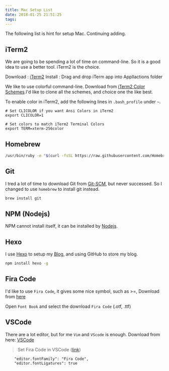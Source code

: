 ```yaml
---
title: Mac Setup List
date: 2018-01-25 21:51:25
tags:
---
```

The following list is hint for setup Mac. Continuing adding.

<!-- more -->
## iTerm2
We are going to be spending a lot of time on command-line. So it is a good idea to use a better tool. iTerm2 is the choice.

Download : [iTerm2](http://www.iterm2.com)
Install  : Drag and drop iTerm app into Appllactions folder

We like to use colorful command-line. Download from [iTerm2 Color Schemes](https://github.com/mbadolato/iTerm2-Color-Schemes/tree/master/schemes).I'd like to clone all the schemes, and choice one the like best.

To enable color in iTerm2, add the following lines in `.bash_profile` under `~`.
```
# Set CLICOLOR if you want Ansi Colors in iTerm2
export CLICOLOR=1

# Set colors to match iTerm2 Terminal Colors
export TERM=xterm-256color
```

## Homebrew
```bash
/usr/bin/ruby -e "$(curl -fsSL https://raw.githubusercontent.com/Homebrew/install/master/install)"
```

## Git
I tred a lot of time to download Git from [Git-SCM](https://git-scm.com/downloads), but never successed. So I changed to use `homebrew` to install git instead.
```bash
brew install git
```

## NPM (Nodejs)
NPM cannot install itself, it can be installed by [Nodejs](https://nodejs.org/en/).

## Hexo
I use [Hexo](https://hexo.io/) to setup my [Blog](http://gu-yuan.top), and using GitHub to store my blog.
```bash
npm install hexo -g
```

## Fira Code
I'd like to use `Fira Code`, it gives some nice symbol, such as >=,
Download from [here](https://github.com/tonsky/FiraCode)

Open `Font Book` and select the download `Fira Code` (.otf, .ttf)

## VSCode
There are a lot editor, but for me `Vim` and `VScode` is enough.
Download from here: [VSCode](https://code.visualstudio.com/)

>Set Fira Code in VSCode ([link](https://github.com/tonsky/FiraCode/wiki/VS-Code-Instructions))
```
    "editor.fontFamily": "Fira Code",
    "editor.fontLigatures": true
```
